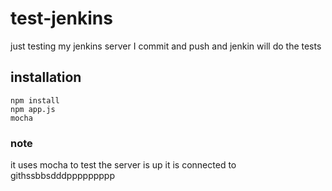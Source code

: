# test-jenkins
just testing my jenkins server
I commit and push and jenkin will do the tests

## installation
```
npm install
npm app.js
mocha

```
### note
it uses mocha to test the server is up
it is connected to githssbbsdddppppppppp